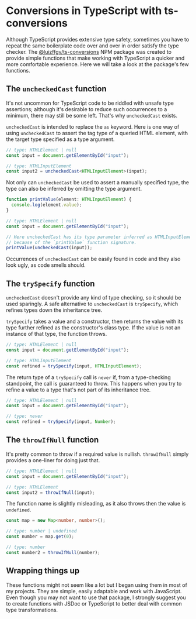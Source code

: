 # Conversions in TypeScript with ts-conversions

Although TypeScript provides extensive type safety, sometimes you have to repeat
the same boilerplate code over and over in order satisfy the type checker. The
[@luizffgv/ts-conversions](https://www.npmjs.com/package/@luizffgv/ts-conversions)
NPM package was created to provide simple functions that make working with
TypeScript a quicker and more comfortable experience. Here we will take a look
at the package's few functions.

## The `uncheckedCast` function

It's not uncommon for TypeScript code to be riddled with unsafe type assertions;
although it's desirable to reduce such occurrences to a minimum, there may still
be some left. That's why `uncheckedCast` exists.

`uncheckedCast` is intended to replace the `as` keyword. Here is one way of
using `uncheckedCast` to assert the tag type of a queried HTML element, with the
target type specified as a type argument.

```ts
// type: HTMLElement | null
const input = document.getElementById("input");

// type: HTMLInputElement
const input2 = uncheckedCast<HTMLInputElement>(input);
```

Not only can `uncheckedCast` be used to assert a manually specified type, the
type can also be inferred by omitting the type argument.

```ts
function printValue(element: HTMLInputElement) {
  console.log(element.value);
}

// type: HTMLElement | null
const input = document.getElementById("input");

// Here uncheckedCast has its type parameter inferred as HTMLInputElement
// because of the `printValue` function signature.
printValue(uncheckedCast(input));
```

Occurrences of `uncheckedCast` can be easily found in code and they also look
ugly, as code smells should.

## The `trySpecify` function

`uncheckedCast` doesn't provide any kind of type checking, so it should be used
sparingly. A safe alternative to `uncheckedCast` is `trySpecify`, which refines
types down the inheritance tree.

`trySpecify` takes a value and a constructor, then returns the value with its
type further refined as the constructor's class type. If the value is not an
instance of that type, the function throws.

```ts
// type: HTMLElement | null
const input = document.getElementById("input");

// type: HTMLInputElement
const refined = trySpecify(input, HTMLInputElement);
```

The return type of a `trySpecify` call is `never` if, from a type-checking
standpoint, the call is guaranteed to throw. This happens when you try to refine
a value to a type that's not part of its inheritance tree.

```ts
// type: HTMLElement | null
const input = document.getElementById("input");

// type: never
const refined = trySpecify(input, Number);
```

## The `throwIfNull` function

It's pretty common to throw if a required value is nullish. `throwIfNull` simply
provides a one-liner for doing just that.

```ts
// type: HTMLElement | null
const input = document.getElementById("input");

// type: HTMLElement
const input2 = throwIfNull(input);
```

The function name is slightly misleading, as it also throws then the value is
`undefined`.

```ts
const map = new Map<number, number>();

// type: number | undefined
const number = map.get(0);

// type: number
const number2 = throwIfNull(number);
```

## Wrapping things up

These functions might not seem like a lot but I began using them in most of my
projects. They are simple, easily adaptable and work with JavaScript. Even
though you may not want to use that package, I strongly suggest you to create
functions with JSDoc or TypeScript to better deal with common type
transformations.
